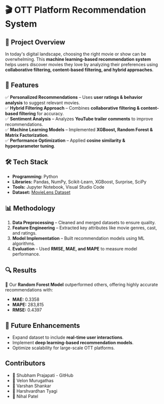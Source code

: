 # 🎬 OTT Platform Recommendation System  

## 📌 Project Overview  
In today's digital landscape, choosing the right movie or show can be overwhelming. This **machine learning-based recommendation system** helps users discover movies they love by analyzing their preferences using **collaborative filtering, content-based filtering, and hybrid approaches**.  

## 🚀 Features  
✅ **Personalized Recommendations** – Uses **user ratings & behavior analysis** to suggest relevant movies.  
✅ **Hybrid Filtering Approach** – Combines **collaborative filtering & content-based filtering** for accuracy.  
✅ **Sentiment Analysis** – Analyzes **YouTube trailer comments** to improve recommendations.  
✅ **Machine Learning Models** – Implemented **XGBoost, Random Forest & Matrix Factorization**.  
✅ **Performance Optimization** – Applied **cosine similarity & hyperparameter tuning**.  

## 🛠 Tech Stack  
- **Programming:** Python  
- **Libraries:** Pandas, NumPy, Scikit-Learn, XGBoost, Surprise, SciPy  
- **Tools:** Jupyter Notebook, Visual Studio Code  
- **Dataset:** [MovieLens Dataset](https://www.kaggle.com/datasets/rounakbanik/the-movies-dataset/)  

## 📊 Methodology  
1. **Data Preprocessing** – Cleaned and merged datasets to ensure quality.  
2. **Feature Engineering** – Extracted key attributes like movie genres, cast, and ratings.  
3. **Model Implementation** – Built recommendation models using ML algorithms.  
4. **Evaluation** – Used **RMSE, MAE, and MAPE** to measure model performance.  

## 🔍 Results  
📌 Our **Random Forest Model** outperformed others, offering highly accurate recommendations with:  
- **MAE:** 0.3358  
- **MAPE:** 283,815  
- **RMSE:** 0.4397  

## 🎯 Future Enhancements  
- Expand dataset to include **real-time user interactions**.  
- Implement **deep learning-based recommendation models**.  
- Optimize scalability for large-scale OTT platforms.  

## Contributors
- 👤 Shubham Prajapati - GitHub
- 👤 Velon Murugathas
- 👤 Varshan Shankar
- 👤 Harshvardhan Tyagi
- 👤 Nihal Patel
